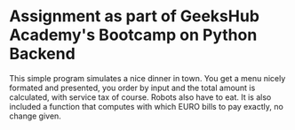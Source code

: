 # Assignment as part of GeeksHub Academy's Bootcamp on Python Backend

This simple program simulates a nice dinner in town. You get a menu nicely formated and presented, 
you order by input and the total amount is calculated, with service tax of course. Robots also have to eat.
It is also included a function that computes with which EURO bills to pay exactly, no change given.
